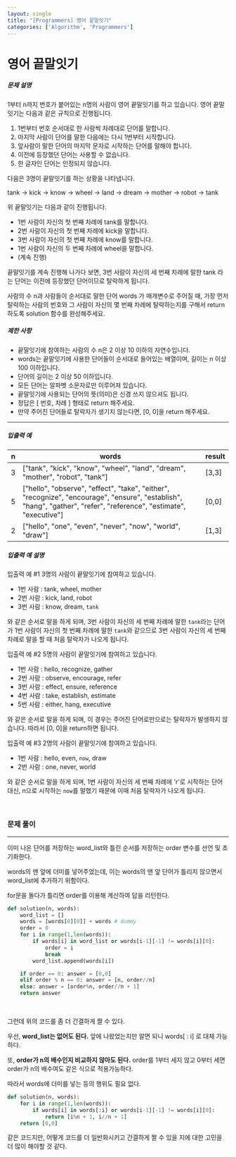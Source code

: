 ```yaml
---
layout: single
title: "[Programmers] 영어 끝말잇기"
categories: ['Algorithm', 'Programmers']
---
```


# 영어 끝말잇기

##### 문제 설명

1부터 n까지 번호가 붙어있는 n명의 사람이 영어 끝말잇기를 하고 있습니다. 영어 끝말잇기는 다음과 같은 규칙으로 진행됩니다.

1. 1번부터 번호 순서대로 한 사람씩 차례대로 단어를 말합니다.
2. 마지막 사람이 단어를 말한 다음에는 다시 1번부터 시작합니다.
3. 앞사람이 말한 단어의 마지막 문자로 시작하는 단어를 말해야 합니다.
4. 이전에 등장했던 단어는 사용할 수 없습니다.
5. 한 글자인 단어는 인정되지 않습니다.

다음은 3명이 끝말잇기를 하는 상황을 나타냅니다.

tank → kick → know → wheel → land → dream → mother → robot → tank

위 끝말잇기는 다음과 같이 진행됩니다.

* 1번 사람이 자신의 첫 번째 차례에 tank를 말합니다.
* 2번 사람이 자신의 첫 번째 차례에 kick을 말합니다.
* 3번 사람이 자신의 첫 번째 차례에 know를 말합니다.
* 1번 사람이 자신의 두 번째 차례에 wheel을 말합니다.
* (계속 진행)

끝말잇기를 계속 진행해 나가다 보면, 3번 사람이 자신의 세 번째 차례에 말한 tank 라는 단어는 이전에 등장했던 단어이므로 탈락하게 됩니다.

사람의 수 n과 사람들이 순서대로 말한 단어 words 가 매개변수로 주어질 때, 가장 먼저 탈락하는 사람의 번호와 그 사람이 자신의 몇 번째 차례에 탈락하는지를 구해서 return 하도록 solution 함수를 완성해주세요.

##### 제한 사항

* 끝말잇기에 참여하는 사람의 수 n은 2 이상 10 이하의 자연수입니다.
* words는 끝말잇기에 사용한 단어들이 순서대로 들어있는 배열이며, 길이는 n 이상 100 이하입니다.
* 단어의 길이는 2 이상 50 이하입니다.
* 모든 단어는 알파벳 소문자로만 이루어져 있습니다.
* 끝말잇기에 사용되는 단어의 뜻(의미)은 신경 쓰지 않으셔도 됩니다.
* 정답은 [ 번호, 차례 ] 형태로 return 해주세요.
* 만약 주어진 단어들로 탈락자가 생기지 않는다면, [0, 0]을 return 해주세요.

------

##### 입출력 예

| n    | words                                                        | result |
| ---- | ------------------------------------------------------------ | ------ |
| 3    | ["tank", "kick", "know", "wheel", "land", "dream", "mother", "robot", "tank"] | [3,3]  |
| 5    | ["hello", "observe", "effect", "take", "either", "recognize", "encourage", "ensure", "establish", "hang", "gather", "refer", "reference", "estimate", "executive"] | [0,0]  |
| 2    | ["hello", "one", "even", "never", "now", "world", "draw"]    | [1,3]  |

##### 입출력 예 설명

입출력 예 #1
3명의 사람이 끝말잇기에 참여하고 있습니다.

* 1번 사람 : tank, wheel, mother
* 2번 사람 : kick, land, robot
* 3번 사람 : know, dream, `tank`

와 같은 순서로 말을 하게 되며, 3번 사람이 자신의 세 번째 차례에 말한 `tank`라는 단어가 1번 사람이 자신의 첫 번째 차례에 말한 `tank`와 같으므로 3번 사람이 자신의 세 번째 차례로 말을 할 때 처음 탈락자가 나오게 됩니다.

입출력 예 #2
5명의 사람이 끝말잇기에 참여하고 있습니다.

* 1번 사람 : hello, recognize, gather
* 2번 사람 : observe, encourage, refer
* 3번 사람 : effect, ensure, reference
* 4번 사람 : take, establish, estimate
* 5번 사람 : either, hang, executive

와 같은 순서로 말을 하게 되며, 이 경우는 주어진 단어로만으로는 탈락자가 발생하지 않습니다. 따라서 [0, 0]을 return하면 됩니다.

입출력 예 #3
2명의 사람이 끝말잇기에 참여하고 있습니다.

* 1번 사람 : hello, even, `now`, draw
* 2번 사람 : one, never, world

와 같은 순서로 말을 하게 되며, 1번 사람이 자신의 세 번째 차례에 'r'로 시작하는 단어 대신, n으로 시작하는 `now`를 말했기 때문에 이때 처음 탈락자가 나오게 됩니다.

<br>



### 문제 풀이

---

이미 나온 단어를 저장하는 word_list와 틀린 순서를 저장하는 order 변수를 선언 및 초기화한다.

words의 맨 앞에 더미를 넣어주었는데, 이는 words의 맨 앞 단어가 틀리지 않으면서 word_list에 추가하기 위함이다. 

for문을 돌다가 틀리면 order를 이용해 계산하여 답을 리턴한다. 

```python
def solution(n, words):
    word_list = []
    words = [words[0][0]] + words # dummy
    order = 0
    for i in range(1,len(words)):
        if words[i] in word_list or words[i-1][-1] != words[i][0]: 
            order = i
            break
        word_list.append(words[i])

    if order == 0: answer = [0,0]
    elif order % n == 0: answer = [n, order//n]
    else: answer = [order%n, order//n + 1]
    return answer
```

<br>

그런데 위의 코드를 좀 더 간결하게 짤 수 있다. 

우선, **word_list는 없어도 된다.** 앞에 나왔었는지만 알면 되니 words[ : i] 로 대체 가능하다. 

또, **order가 n의 배수인지 비교하지 않아도 된다.** order를 1부터 세지 않고 0부터 세면 order가 n의 배수여도 같은 식으로 적용가능하다. 

따라서 words에 더미를 넣는 등의 행위도 필요 없다. 

```python
def solution(n, words):
    for i in range(1,len(words)):
        if words[i] in words[:i] or words[i-1][-1] != words[i][0]: 
            return [i%n + 1, i//n + 1]
    return [0,0]
```

같은 코드지만, 어떻게 코드를 더 일반화시키고 간결하게 짤 수 있을 지에 대한 고민을 더 많이 해야할 것 같다. 

<br>

<br>

<br>

